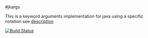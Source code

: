 #jkargs

This is a keyword arguments implementation for java using a specific notation see [description](https://github.com/Gisson/jkargs/description.pdf)


[![Build Status](https://travis-ci.com/Gisson/jkargs.svg?token=28nj5q4ztNWq6FRrBMyj&branch=master)](https://travis-ci.com/Gisson/jkargs)
